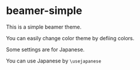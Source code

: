 # beamer-simple
This is a simple beamer theme.

You can easily change color theme by defiing colors.

Some settings are for Japanese.

You can use Japanese by `\usejapanese`
